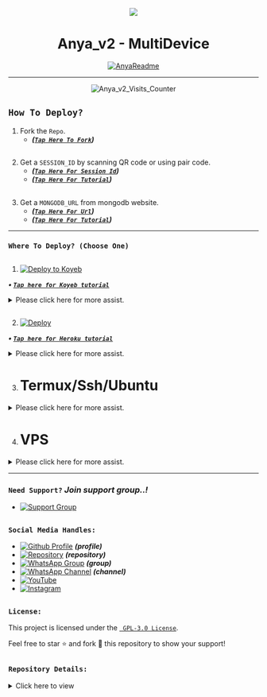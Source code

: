 <p align="center">
    <img src="https://raw.githubusercontent.com/andreasbm/readme/master/assets/lines/colored.png">
</p>

<h1 align="center">Anya_v2 - MultiDevice</h1>

<p align="center">
  <a href="https://github.com/PikaBotz"><img src="http://readme-typing-svg.herokuapp.com?color=FFFFFF&center=true&vCenter=true&multiline=false&lines=Queen+Anya+v2+MultiDevice;New+Plugin+Base+Modification;Developed+by+Pika~Kun;Give+star+and+forks+this+Repo+🌟" alt="AnyaReadme"></a>
</p>

---

<p align="center"><img src="https://moe-counter.glitch.me/get/@Anya_v2-Md?theme=gelbooru" alt="Anya_v2_Visits_Counter" /></p>

##
## `How To Deploy?`
  1. Fork the `Repo`.
     - ***([`Tap Here To Fork`](https://github.com/PikaBotz/Anya_v2-MD/fork))***

##

  2. Get a `SESSION_ID` by scanning QR code or using pair code.
     - ***([`Tap Here For Session Id`](https://anya-session.olduser.me/choose.html))***
     - ***([`Tap Here For Tutorial`](https://example.com))***

##
  3. Get a `MONGODB_URL` from mongodb website.
     - ***([`Tap Here For Url`](https://www.mongodb.com/cloud/atlas/register))***
     - ***([`Tap Here For Tutorial`](https://example.com))***

---

### `Where To Deploy? (Choose One)`

##

1. [![Deploy to Koyeb](https://www.koyeb.com/static/images/deploy/button.svg)](https://app.koyeb.com/services/deploy?type=git&repository=github.com/Pikabotz/Anya_V2-MD&branch=master&builder=dockerfile&dockerfile=./Dockerfile&service_type=web&instance_type=free&region=fra&env[BotName]=Anya_MD&env[Footer]=Queen_Anya&env[Prefix]=!&env[Owner_Name]&env[Owner_Number]&env[MongoDB]&env[SESSION_ID]&env[Insta]=3.69_pika&env[Author]=PikaBotz&env[PackName]=Queen%20Anya%20v2%20MD&env[Web]=https://github.com/PikaBotz&env[GcLink]=https://chat.whatsapp.com/E490r0wSpSr89XkCWeGtnX&env[Warn_Limits]=3&env[Cooldown_Timer_Seconds]=5&env[Port]=8000)

***<p align="left"> • [`Tap here for Koyeb tutorial`](https://example.com) </p>***

<details>
  <summary>Please click here for more assist.</summary>

   ***<p align="center"> • After clicking the button, you'll be redirected to the `Koyeb deployment page`. Please set the following environment variables like examples: </p>***
    
<div align="center">
    
| Key                  | Example Value                        |
|----------------------|------------------------------|
| BotName              | Queen Anya Bot               |
| Footer               | © Queen Anya Bot             |
| Prefix               | -                            |
| ThemeEmoji           | 🎐                           |
| Owner_Name           | Pika~Kun                     |
| Owner_Number         | 91881107xxxx                 |
| Insta                | 3.69_pika                    |
| Author               | @PikaBotz                    |
| PackName             | Queen Anya v2 MD             |
| Web                  | https://github.com/PikaBotz  |
| GcLink               | https://chat.whatsapp.com/E490r0wSpSr89XkCWeGtnX |
| Warn_Limits          | 3                            |
| Cooldown_Timer_Seconds | 5                           |
| MongoDB              | <YOUR_MONGODB_URL>           |
| SESSION_ID           | <YOUR_SESSION_ID>            |

</div>

*<p align="center"> Replace `91881107xxxx`, `<YOUR_MONGODB_URL>`, and `<YOUR_SESSION_ID>` with your actual values. </p>*
</details>

##

2. [![Deploy](https://www.herokucdn.com/deploy/button.svg)](https://www.heroku.com/deploy?template=https://github.com/PikaBotz/Anya_v2-MD/tree/master&env[BotName]=Queen%20Anya%20Bot&env[Footer]=©%20Queen%20Anya%20Bot&env[Prefix]=-&env[ThemeEmoji]=🎐&env[Owner_Name]=Pika~Kun&env[Owner_Number]=91881107xxxx&env[Insta]=3.69_pika&env[Author]=PikaBotz&env[PackName]=Queen%20Anya%20v2%20MD&env[Web]=https://github.com/PikaBotz&env[GcLink]=https://chat.whatsapp.com/E490r0wSpSr89XkCWeGtnX&env[Warn_Limits]=3&env[Cooldown_Timer_Seconds]=5&env[Port]=8080&env[MongoDB]=YOUR_MONGODB_URL&env[SESSION_ID]=YOUR_SESSION_ID)

***<p align="left"> • [`Tap here for Heroku tutorial`](https://example.com) </p>***

<details>

  <summary>Please click here for more assist.</summary>

   ***<p align="center"> • After clicking the button, you'll be redirected to the `Heroku deployment page`. Please set the following environment variables like example: </p>***
    
<div align="center">
    
| Key                  | Example Value                        |
|----------------------|------------------------------|
| BotName              | Queen Anya Bot               |
| Footer               | © Queen Anya Bot             |
| Prefix               | -                            |
| ThemeEmoji           | 🎐                           |
| Owner_Name           | Pika~Kun                     |
| Owner_Number         | 91881107xxxx                 |
| Insta                | 3.69_pika                    |
| Author               | @PikaBotz                    |
| PackName             | Queen Anya v2 MD             |
| Web                  | https://github.com/PikaBotz  |
| GcLink               | https://chat.whatsapp.com/E490r0wSpSr89XkCWeGtnX |
| Warn_Limits          | 3                            |
| Cooldown_Timer_Seconds | 5                           |
| MongoDB              | <YOUR_MONGODB_URL>           |
| SESSION_ID           | <YOUR_SESSION_ID>            |

</div>

*<p align="center"> Replace `91881107xxxx`, `<YOUR_MONGODB_URL>`, and `<YOUR_SESSION_ID>` with your actual values. </p>*
</details>

##
3. # Termux/Ssh/Ubuntu

<details>
  <summary>Please click here for more assist.</summary>
    
   ### `🌟 There are two common ways to deploy on Termux/Ssh/Ubuntu.`
   ### ***`First Method:` ([`Tap Here To See Tutorial`](https://example.com))***
   ***- Using clone method from github repository.***
   ```
apt update
apt upgrade
pkg update && pkg upgrade
pkg install bash
pkg install libwebp
pkg install git -y
pkg install nodejs -y 
pkg install ffmpeg -y 
pkg install wget
pkg install imagemagick -y
git clone https://github.com/PikaBotz/Anya_v2-MD
cd Anya_v2-MD
yarn install
npm start
```

  ### ***`Second Method:` ([`Tap Here To See Tutorial`](https://example.com))***
  ***- Using download method to local storage.***
  
  Step: 1
    ***Download [`Anya_v2-MD`](https://github.com/PikaBotz/Anya_v2-MD/archive/refs/heads/Master.zip) repository first.***

  Step: 2
    ***Extract the downloaded `.zip` file.***

  Step: 3
    ***Edit `config.js` file (enter ownernumber, session id etc...).***
    
  Step: 4
    ***Go to your `termux/Ssh/Ubuntu` terminal and navigate to your folder path.***
  ***- For Example:***
  
  ```
  cd /sdcard/download/Anya_v2-MD
  ```

  Step: 5
    ***Enter the followings commands in your `terminal`.***

 ```
apt update
apt upgrade
pkg update && pkg upgrade
pkg install bash
pkg install libwebp
pkg install git -y
pkg install nodejs -y 
pkg install ffmpeg -y 
pkg install wget
pkg install imagemagick -y
```

  Step: 6
    ***`Install dependencies:`***

```
yarn install
```

  Step: 7
    ***`Run your bot:`***

```
npm i -g pm2 && pm2 start index.js && pm2 save && pm2 logs
```

   ***or***
   
```
npm start
```

   ***or***

```
node index
```

</details>  

##

4. # VPS

<details>
  <summary>Please click here for more assist.</summary>

   - ***([`Tap Here To See Tutorial`](https://example.com))***
   - ***`Edit` your forked repo's config.js and `replace` the repository url below with your repo's url.***

 ```
apt install nodejs 
apt install git 
apt apt install ffmpeg 
apt apt install libwebp 
apt apt install imagrmagick
apt install bash
git clone https://github.com/PikaBotz/Anya_v2-MD
cd Anya_v2-MD
npm start
```

</details>  

---

### `Need Support?` ***Join support group..!***

   - [![Support Group](https://img.shields.io/badge/WhatsApp-25D366?style=for-the-badge&logo=whatsapp&logoColor=white)](https://chat.whatsapp.com/KLDmXeCVKtf2gjokVkFSw9)
##

### `Social Media Handles:`
   - [![Github Profile](https://img.shields.io/badge/GitHub-100000?style=for-the-badge&logo=github&logoColor=white)](https://github.com/PikaBotz) ***(profile)***
   - [![Repository](https://img.shields.io/badge/GitHub-100000?style=for-the-badge&logo=github&logoColor=white)](https://github.com/PikaBotz/Anya_v2-MD) ***(repository)***
   - [![WhatsApp Group](https://img.shields.io/badge/WhatsApp-25D366?style=for-the-badge&logo=whatsapp&logoColor=white)](https://chat.whatsapp.com/E490r0wSpSr89XkCWeGtnX) ***(group)***
   - [![WhatsApp Channel](https://img.shields.io/badge/WhatsApp-25D366?style=for-the-badge&logo=whatsapp&logoColor=white)](https://whatsapp.com/channel/0029VaDIPkA6buMS9hRE7y2G) ***(channel)***
   - [![YouTube](https://img.shields.io/badge/YouTube-FF0000?style=for-the-badge&logo=youtube&logoColor=white)](https://youtube.com/@pika_kunn)
   - [![Instagram](https://img.shields.io/badge/Instagram-E4405F?style=for-the-badge&logo=instagram&logoColor=white)](https://instagram.com/3.69_pika)

##

### `License:`

This project is licensed under the [` GPL-3.0 License`](LICENSE).

Feel free to star ⭐ and fork 🍴 this repository to show your support!

##

### `Repository Details:`

<details>
  <summary>Click here to view</summary>

<div align="center">
    
| Owner 👤             | Repo 🤖              | Forks 🍽️             | Stars 🌟            | Language 🗣️        | Licence 🪪              
|----------------------|----------------------|----------------------|---------------------|---------------------|---------------------|
| [![Owner](https://img.shields.io/badge/Author-PikaBotz-red.svg)](https://github.com/PikaBotz/) | [![Repository](https://img.shields.io/badge/Repo-Anya_V2_MD-red.svg)](https://github.com/PikaBotz/Anya_v2-MD) | [![GitHub forks](https://badgen.net/github/forks/PikaBotz/Anya_v2-MD/)](https://GitHub.com/PikaBotz/Anya_v2-MD/network/) | [![GitHub stars](https://badgen.net/github/stars/PikaBotz/Anya_v2-MD)](https://GitHub.com/PikaBotz/Anya_v2-MD/stargazers/) | ![JavaScript](https://img.shields.io/badge/javascript-%23323330.svg?style=for-the-badge&logo=javascript&logoColor=%23F7DF1E) | [![GitHub license](https://img.shields.io/github/license/PikaBotz/anya_v2-md.svg)](https://github.com/PikaBotz/anya_v2-md/blob/master/LICENSE) 

| Version 💻              | Last Commit 💫              | Maintained 🤌🏻             |
|---------------------|---------------------|---------------------|
| [![GitHub release](https://img.shields.io/github/release/PikaBotz/Anya_v2-Md.svg)](https://GitHub.com/PikaBotz/Anya_v2-MD/releases/) | [![GitHub latest commit](https://badgen.net/github/last-commit/PikaBotz/Anya_v2-md)](https://GitHub.com/PikaBotz/Anya_v2-md/commit/) | [![Maintenance](https://img.shields.io/badge/maintained%3F-yes-green.svg)](https://GitHub.com/PikaBotz/Anya_v2-MD/graphs/commit-activity) |

[![Contributors over time](https://contributor-graph-api.apiseven.com/contributors-svg?chart=contributorOverTime&repo=PikaBotz/Anya_v2-MD)](https://www.apiseven.com/en/contributor-graph?chart=contributorOverTime&repo=PikaBotz/Anya_v2-MD)

</div>
</details>
